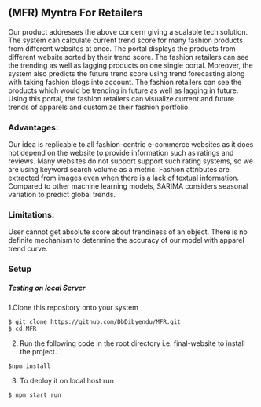 ## (MFR) Myntra For Retailers
Our product addresses the above concern giving a scalable  tech solution. The system can calculate current trend score for many fashion products from different  websites at once. The portal displays the products from different website sorted by their trend score.  The fashion retailers can see the trending as well as lagging products on one single portal. Moreover, the system also predicts the future trend score using trend forecasting along with taking  fashion blogs into account. The fashion retailers can see the products which would be trending in  future as well as lagging in future. Using this portal, the fashion retailers can visualize current and  future trends of apparels and customize their fashion portfolio.

### Advantages:
Our idea is replicable to all fashion-centric e-commerce websites as it does not depend on the website to provide information such as ratings and reviews. Many websites do not support support such rating systems, so we are using keyword search volume as a metric.
Fashion attributes are extracted from images even when there is a lack of textual information.
Compared to other machine learning models, SARIMA considers seasonal variation to predict global trends.
### Limitations:
User cannot get absolute score about trendiness of an object.
There is no definite mechanism to determine the accuracy of our model with apparel trend curve.

### Setup

##### Testing on local Server

1.Clone this repository onto your system
```
$ git clone https://github.com/DbDibyendu/MFR.git
$ cd MFR
``` 
2. Run the following code in the root directory i.e. final-website to install the project.
```
$npm install
```
3. To deploy it on local host run
```
$ npm start run 
```

